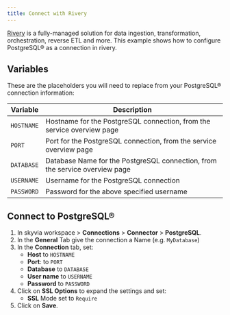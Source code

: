 ```yaml
---
title: Connect with Rivery
---
```


[Rivery](https://rivery.io/) is a fully-managed solution for data
ingestion, transformation, orchestration, reverse ETL and more. This
example shows how to configure PostgreSQL® as a connection in rivery.

## Variables

These are the placeholders you will need to replace from your
PostgreSQL® connection information:

| Variable   | Description                                                                 |
| ---------- | --------------------------------------------------------------------------- |
| `HOSTNAME` | Hostname for the PostgreSQL connection, from the service overview page      |
| `PORT`     | Port for the PostgreSQL connection, from the service overview page          |
| `DATABASE` | Database Name for the PostgreSQL connection, from the service overview page |
| `USERNAME` | Username for the PostgreSQL connection                                      |
| `PASSWORD` | Password for the above specified username                                   |

## Connect to PostgreSQL®

1.  In skyvia workspace \> **Connections** \> **Connector** \>
    **PostgreSQL**.
2.  In the **General** Tab give the connection a Name (e.g.
    `MyDatabase`)
3.  In the **Connection** tab, set:
    -   **Host** to `HOSTNAME`
    -   **Port**: to `PORT`
    -   **Database** to `DATABASE`
    -   **User name** to `USERNAME`
    -   **Password** to `PASSWORD`
4.  Click on **SSL Options** to expand the settings and set:
    -   **SSL** Mode set to `Require`
5.  Click on **Save**.
